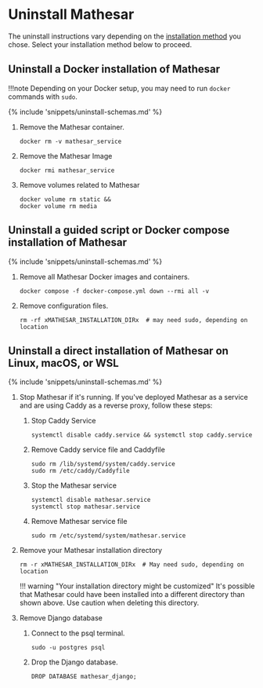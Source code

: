 # Uninstall Mathesar

The uninstall instructions vary depending on the [installation method](../index.md#installing-mathesar) you chose. Select your installation method below to proceed.

## Uninstall a Docker installation of Mathesar

!!!note
    Depending on your Docker setup, you may need to run `docker` commands with `sudo`.

{% include 'snippets/uninstall-schemas.md' %}

1. Remove the Mathesar container.

    ```
    docker rm -v mathesar_service
    ```

1. Remove the Mathesar Image

    ```
    docker rmi mathesar_service
    ```

1. Remove volumes related to Mathesar

    ```
    docker volume rm static &&
    docker volume rm media
    ```


## Uninstall a guided script or Docker compose installation of Mathesar

{% include 'snippets/uninstall-schemas.md' %}

1. Remove all Mathesar Docker images and containers.

    ```
    docker compose -f docker-compose.yml down --rmi all -v
    ```

1. Remove configuration files.

    ```
    rm -rf xMATHESAR_INSTALLATION_DIRx  # may need sudo, depending on location
    ```


## Uninstall a direct installation of Mathesar on Linux, macOS, or WSL

{% include 'snippets/uninstall-schemas.md' %}

1. Stop Mathesar if it's running. If you've deployed Mathesar as a service and are using Caddy as a reverse proxy, follow these steps:

    1. Stop Caddy Service
        ```
        systemctl disable caddy.service && systemctl stop caddy.service
        ```

    1. Remove Caddy service file and Caddyfile

        ```
        sudo rm /lib/systemd/system/caddy.service
        sudo rm /etc/caddy/Caddyfile
        ```

    1. Stop the Mathesar service

        ```
        systemctl disable mathesar.service
        systemctl stop mathesar.service
        ```

    1. Remove Mathesar service file

        ```
        sudo rm /etc/systemd/system/mathesar.service
        ```

1. Remove your Mathesar installation directory

    ```
    rm -r xMATHESAR_INSTALLATION_DIRx  # May need sudo, depending on location
    ```

    !!! warning "Your installation directory might be customized"
        It's possible that Mathesar could have been installed into a different directory than shown above. Use caution when deleting this directory.

1. Remove Django database

    1. Connect to the psql terminal.

        ```
        sudo -u postgres psql
        ```
    
    2. Drop the Django database.

        ```postgresql
        DROP DATABASE mathesar_django;
        ```
